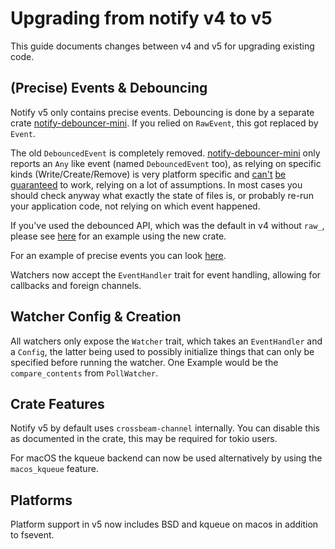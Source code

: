 
# Upgrading from notify v4 to v5

This guide documents changes between v4 and v5 for upgrading existing code.

## (Precise) Events & Debouncing

Notify v5 only contains precise events. Debouncing is done by a separate crate [notify-debouncer-mini]. If you relied on `RawEvent`, this got replaced by `Event`.

The old `DebouncedEvent` is completely removed. [notify-debouncer-mini] only reports an `Any` like event (named `DebouncedEvent` too), as relying on specific kinds (Write/Create/Remove) is very platform specific and [can't](https://github.com/notify-rs/notify/issues/261) [be](https://github.com/notify-rs/notify/issues/187) [guaranteed](https://github.com/notify-rs/notify/issues/272) to work, relying on a lot of assumptions. In most cases you should check anyway what exactly the state of files is, or probably re-run your application code, not relying on which event happened.

If you've used the debounced API, which was the default in v4 without `raw_`, please see [here](https://github.com/notify-rs/notify/blob/main/examples/debounced.rs) for an example using the new crate.

For an example of precise events you can look [here](https://github.com/notify-rs/notify/blob/main/examples/monitor_raw.rs).

Watchers now accept the `EventHandler` trait for event handling, allowing for callbacks and foreign channels.

## Watcher Config & Creation

All watchers only expose the `Watcher` trait, which takes an `EventHandler` and a `Config`, the latter being used to possibly initialize things that can only be specified before running the watcher. One Example would be the `compare_contents` from `PollWatcher`.

## Crate Features

Notify v5 by default uses `crossbeam-channel` internally. You can disable this as documented in the crate, this may be required for tokio users.

For macOS the kqueue backend can now be used alternatively by using the `macos_kqueue` feature.

## Platforms

Platform support in v5 now includes BSD and kqueue on macos in addition to fsevent.

[notify-debouncer-mini]: https://crates.io/crates/notify-debouncer-mini